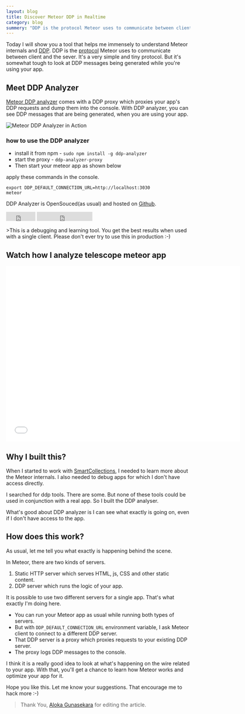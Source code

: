 ```yaml
---
layout: blog
title: Discover Meteor DDP in Realtime
category: blog
summery: "DDP is the protocol Meteor uses to communicate between clients and the server. With the good knowledge of DDP, you can optimise your app for meteor better. I'll show you a tool which will helps you a lot in this process."
---
```


Today I will show you a tool that helps me immensely to understand Meteor internals and [DDP](http://www.meteor.com/blog/2012/03/21/introducing-ddp). 
DDP is the [protocol](http://goo.gl/4N7HrM) Meteor uses to communicate between client and the sever. It's a very simple and tiny protocol. But it's somewhat tough to look at DDP messages being generated while you're using your app. 

## Meet DDP Analyzer
[Meteor DDP analyzer](https://github.com/arunoda/meteor-ddp-analyzer) comes with a DDP proxy which proxies your app's DDP requests and dump them into the console. 
With DDP analyzer, you can see DDP messages that are being generated, when you are using your app.

![Meteor DDP Analyzer in Action](https://i.cloudup.com/IsUVXUOspa.png)

### how to use the DDP analyzer

* install it from npm - `sudo npm install -g ddp-analyzer`
* start the proxy - `ddp-analyzer-proxy`
* Then start your meteor app as shown below

apply these commands in the console.

    export DDP_DEFAULT_CONNECTION_URL=http://localhost:3030
    meteor

DDP Analyzer is OpenSouced(as usual) and hosted on [Github](https://github.com/arunoda/meteor-ddp-analyzer).

<iframe src="http://ghbtns.com/github-btn.html?user=arunoda&amp;repo=meteor-ddp-analyzer&amp;type=watch&amp;count=true&amp;size=small" allowtransparency="true" frameborder="0" scrolling="0" width="80px" height="25px">
</iframe>
<iframe src="http://ghbtns.com/github-btn.html?user=arunoda&amp;repo=meteor-ddp-analyzer&amp;type=fork&amp;count=true&amp;size=small" allowtransparency="true" frameborder="0" scrolling="0" width="152px" height="25px">
</iframe>

<p></p>
>This is a debugging and learning tool. You get the best results when used with a single client. Please don't ever try to use this in production :-) 

## Watch how I analyze telescope meteor app

<iframe width="640" height="480" src="//www.youtube.com/embed/K7wvsy4UNZ8" frameborder="0" allowfullscreen="true">
</iframe>

## Why I built this?
When I started to work with [SmartCollections](http://meteorhacks.com/introducing-smart-collections.html), I needed to learn more about the Meteor internals. I also needed to debug apps for which I don't have access directly. 

I searched for ddp tools. There are some. But none of these tools could be used in conjunction with a real app. So I built the DDP analyser. 

What's good about DDP analyzer is I can see what exactly is going on, even if I don't have access to the app. 

## How does this work?

As usual, let me tell you what exactly is happening behind the scene. 

In Meteor, there are two kinds of servers. 

1. Static HTTP server which serves HTML, js, CSS and other static content. 
2. DDP server which runs the logic of your app. 

It is possible to use two different servers for a single app. That's what exactly I'm doing here.

* You can run your Meteor app as usual while running both types of servers. 
* But with `DDP_DEFAULT_CONNECTION_URL` environment variable, I ask Meteor client to connect to a different DDP server. 
* That DDP server is a proxy which proxies requests to your existing DDP server.
* The proxy logs DDP messages to the console. 

I think it is a really good idea to look at what's happening on the wire related to your app. With that, you'll get a chance to learn how Meteor works and optimize your app for it. 

Hope you like this. Let me know your suggestions. That encourage me to hack more :-)

> Thank You, [Aloka Gunasekara](https://twitter.com/alokag) for editing the article.
